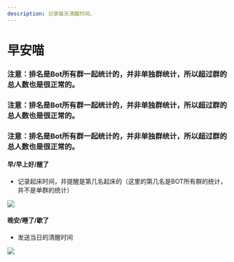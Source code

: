 ```yaml
---
description: 记录每天清醒时间。
---
```


# 早安喵

### 注意：排名是Bot所有群一起统计的，并非单独群统计，所以超过群的总人数也是很正常的。

### 注意：排名是Bot所有群一起统计的，并非单独群统计，所以超过群的总人数也是很正常的。

### 注意：排名是Bot所有群一起统计的，并非单独群统计，所以超过群的总人数也是很正常的。

#### 早/早上好/醒了

* 记录起床时间，并提醒是第几名起床的（这里的第几名是BOT所有群的统计，并不是单群的统计）

![](../../.gitbook/assets/IMG\_20210307\_230600.jpg)

#### 晚安/睡了/歇了

* 发送当日的清醒时间

![](../../.gitbook/assets/IMG\_20210307\_230715.jpg)
